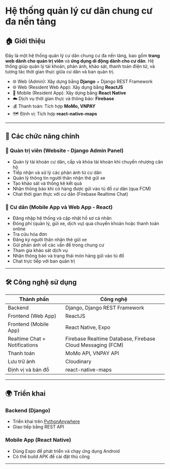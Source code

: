 # Hệ thống quản lý cư dân chung cư đa nền tảng

## 🏠 Giới thiệu

Đây là một hệ thống quản lý cư dân chung cư đa nền tảng, bao gồm **trang web dành cho quản trị viên** và **ứng dụng di động dành cho cư dân**. Hệ thống giúp quản lý tài khoản, phản ánh, khảo sát, thanh toán điện tử, và tương tác thời gian thực giữa cư dân và ban quản trị.

- 🌐 Web (Admin): Xây dựng bằng **Django** + Django REST Framework
- 🌐 Web (Resident Web App): Xây dụng bằng **ReactJS**
- 📱 Mobile (Resident App): Xây dựng bằng **React Native**
- ☁️ Dịch vụ thời gian thực và thông báo: **Firebase**
- 💰 Thanh toán: Tích hợp **MoMo, VNPAY**
- 🗺️ Định vị: Tích hợp **react-native-maps**

---

## 🔧 Các chức năng chính

### 🎯 Quản trị viên (Website - Django Admin Panel)
- Quản lý tài khoản cư dân, cấp và khóa tài khoản khi chuyển nhượng căn hộ
- Tiếp nhận và xử lý các phản ánh từ cư dân
- Quản lý thông tin người thân nhận thẻ gửi xe
- Tạo khảo sát và thống kê kết quả
- Nhận thông báo khi có hàng được gửi vào tủ đồ cư dân (qua FCM)
- Chat thời gian thực với cư dân (Firebase Realtime Chat)

### 👤 Cư dân (Mobile App và Web App - React)
- Đăng nhập hệ thống và cập nhật hồ sơ cá nhân
- Đóng phí (quản lý, gửi xe, dịch vụ) qua chuyển khoản hoặc thanh toán online
- Tra cứu hóa đơn
- Đăng ký người thân nhận thẻ gửi xe
- Gửi phản ánh về các vấn đề trong chung cư
- Tham gia khảo sát dịch vụ
- Nhận thông báo và trạng thái món hàng gửi vào tủ đồ
- Chat trực tiếp với ban quản trị

---

## 🛠️ Công nghệ sử dụng

| Thành phần | Công nghệ |
|-----------|-----------|
| Backend   | Django, Django REST Framework |
| Frontend (Web App) | ReactJS |
| Frontend (Mobile App) | React Native, Expo |
| Realtime Chat + Notifications | Firebase Realtime Database, Firebase Cloud Messaging (FCM) |
| Thanh toán | MoMo API, VNPAY API |
| Lưu trữ ảnh | Cloudinary |
| Định vị và bản đồ | react-native-maps |

---

## 🌍 Triển khai

### Backend (Django)
- Triển khai trên [PythonAnywhere](https://www.pythonanywhere.com)
- Giao tiếp bằng REST API

### Mobile App (React Native)
- Dùng Expo để phát triển và chạy ứng dụng Android
- Có thể build APK để cài đặt thủ công

---
